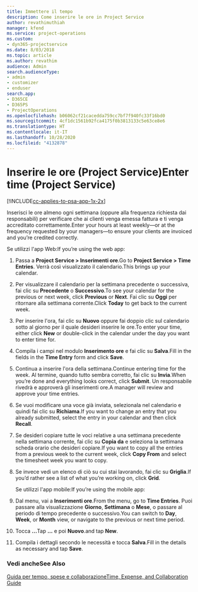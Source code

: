 ```yaml
---
title: Immettere il tempo
description: Come inserire le ore in Project Service
author: revathimuthiah
manager: kfend
ms.service: project-operations
ms.custom:
- dyn365-projectservice
ms.date: 8/03/2018
ms.topic: article
ms.author: revathim
audience: Admin
search.audienceType:
- admin
- customizer
- enduser
search.app:
- D365CE
- D365PS
- ProjectOperations
ms.openlocfilehash: b06062cf21cacedda759cc7bf7f940fc33f16bd0
ms.sourcegitcommit: 4cf1dc1561b92fca4175f0b3813133c5e63ce8e6
ms.translationtype: HT
ms.contentlocale: it-IT
ms.lasthandoff: 10/28/2020
ms.locfileid: "4132878"
---
```

# <a name="enter-time-project-service"></a><span data-ttu-id="5f8e3-103">Inserire le ore (Project Service)</span><span class="sxs-lookup"><span data-stu-id="5f8e3-103">Enter time (Project Service)</span></span>

[!INCLUDE[cc-applies-to-psa-app-1x-2x](../includes/cc-applies-to-psa-app-1x-2x.md)]

<span data-ttu-id="5f8e3-104">Inserisci le ore almeno ogni settimana (oppure alla frequenza richiesta dai responsabili) per verificare che ai clienti venga emessa fattura e ti venga accreditato correttamente.</span><span class="sxs-lookup"><span data-stu-id="5f8e3-104">Enter your hours at least weekly—or at the frequency requested by your managers—to ensure your clients are invoiced and you’re credited correctly.</span></span>  
  
 <span data-ttu-id="5f8e3-105">Se utilizzi l'app Web:</span><span class="sxs-lookup"><span data-stu-id="5f8e3-105">If you’re using the web app:</span></span>  
  
1. <span data-ttu-id="5f8e3-106">Passa a **Project Service > Inserimenti ore**.</span><span class="sxs-lookup"><span data-stu-id="5f8e3-106">Go to **Project Service > Time Entries**.</span></span> <span data-ttu-id="5f8e3-107">Verrà così visualizzato il calendario.</span><span class="sxs-lookup"><span data-stu-id="5f8e3-107">This brings up your calendar.</span></span>  
  
2. <span data-ttu-id="5f8e3-108">Per visualizzare il calendario per la settimana precedente o successiva, fai clic su **Precedente** o **Successivo**.</span><span class="sxs-lookup"><span data-stu-id="5f8e3-108">To see your calendar for the previous or next week, click **Previous** or **Next**.</span></span> <span data-ttu-id="5f8e3-109">Fai clic su **Oggi** per ritornare alla settimana corrente.</span><span class="sxs-lookup"><span data-stu-id="5f8e3-109">Click **Today** to get back to the current week.</span></span>  
  
3. <span data-ttu-id="5f8e3-110">Per inserire l'ora, fai clic su **Nuovo** oppure fai doppio clic sul calendario sotto al giorno per il quale desideri inserire le ore.</span><span class="sxs-lookup"><span data-stu-id="5f8e3-110">To enter your time, either click **New** or double-click in the calendar under the day you want to enter time for.</span></span>  
  
4. <span data-ttu-id="5f8e3-111">Compila i campi nel modulo **Inserimento ore** e fai clic su **Salva**.</span><span class="sxs-lookup"><span data-stu-id="5f8e3-111">Fill in the fields in the **Time Entry** form and click **Save**.</span></span>  
  
5. <span data-ttu-id="5f8e3-112">Continua a inserire l'ora della settimana.</span><span class="sxs-lookup"><span data-stu-id="5f8e3-112">Continue entering time for the week.</span></span> <span data-ttu-id="5f8e3-113">Al termine, quando tutto sembra corretto, fai clic su **Invia**.</span><span class="sxs-lookup"><span data-stu-id="5f8e3-113">When you’re done and everything looks correct, click **Submit**.</span></span> <span data-ttu-id="5f8e3-114">Un responsabile rivedrà e approverà gli inserimenti ore.</span><span class="sxs-lookup"><span data-stu-id="5f8e3-114">A manager will review and approve your time entries.</span></span>  
  
6. <span data-ttu-id="5f8e3-115">Se vuoi modificare una voce già inviata, selezionala nel calendario e quindi fai clic su **Richiama**.</span><span class="sxs-lookup"><span data-stu-id="5f8e3-115">If you want to change an entry that you already submitted, select the entry in your calendar and then click **Recall**.</span></span>  
  
7. <span data-ttu-id="5f8e3-116">Se desideri copiare tutte le voci relative a una settimana precedente nella settimana corrente, fai clic su **Copia da** e seleziona la settimana scheda orario che desideri copiare.</span><span class="sxs-lookup"><span data-stu-id="5f8e3-116">If you want to copy all the entries from a previous week to the current week, click **Copy From** and select the timesheet week you want to copy.</span></span>  
  
8. <span data-ttu-id="5f8e3-117">Se invece vedi un elenco di ciò su cui stai lavorando, fai clic su **Griglia**.</span><span class="sxs-lookup"><span data-stu-id="5f8e3-117">If you’d rather see a list of what you’re working on, click **Grid**.</span></span>  
  
   <span data-ttu-id="5f8e3-118">Se utilizzi l'app mobile:</span><span class="sxs-lookup"><span data-stu-id="5f8e3-118">If you’re using the mobile app:</span></span>  
  
9. <span data-ttu-id="5f8e3-119">Dal menu, vai a **Inserimenti ore**.</span><span class="sxs-lookup"><span data-stu-id="5f8e3-119">From the menu, go to **Time Entries**.</span></span>     <span data-ttu-id="5f8e3-120">Puoi passare alla visualizzazione **Giorno**, **Settimana** o **Mese**, o passare al periodo di tempo precedente o successivo.</span><span class="sxs-lookup"><span data-stu-id="5f8e3-120">You can switch to **Day**, **Week**, or **Month** view, or navigate to the previous or next time period.</span></span>  
  
10. <span data-ttu-id="5f8e3-121">Tocca **...**</span><span class="sxs-lookup"><span data-stu-id="5f8e3-121">Tap **…**</span></span> <span data-ttu-id="5f8e3-122">e poi **Nuovo**.</span><span class="sxs-lookup"><span data-stu-id="5f8e3-122">and tap **New**.</span></span>  
  
11. <span data-ttu-id="5f8e3-123">Compila i dettagli secondo le necessità e tocca **Salva**.</span><span class="sxs-lookup"><span data-stu-id="5f8e3-123">Fill in the details as necessary and tap **Save**.</span></span>  
  
### <a name="see-also"></a><span data-ttu-id="5f8e3-124">Vedi anche</span><span class="sxs-lookup"><span data-stu-id="5f8e3-124">See Also</span></span>  
 [<span data-ttu-id="5f8e3-125">Guida per tempo, spese e collaborazione</span><span class="sxs-lookup"><span data-stu-id="5f8e3-125">Time, Expense, and Collaboration Guide</span></span>](../psa/time-expense-collaboration-guide.md)
